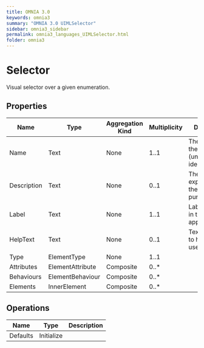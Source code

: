 ```yaml
---
title: OMNIA 3.0
keywords: omnia3
summary: "OMNIA 3.0 UIMLSelector"
sidebar: omnia3_sidebar
permalink: omnia3_languages_UIMLSelector.html
folder: omnia3
---
```


# Selector
Visual selector over a given enumeration.
## Properties

| Name | Type | Aggregation Kind | Multiplicity | Description |
| --------- | --------- | --------- | --------- | --------- |
| Name | Text | None | 1..1 | The name of the entity (unique identifier). |
| Description | Text | None | 0..1 | The textual explanation of the entities’ purpose. |
| Label | Text | None | 1..1 | Label to display in the application. |
| HelpText | Text | None | 0..1 | Text/annotation to help the user. |
| Type | ElementType | None | 1..1 |  |
| Attributes | ElementAttribute | Composite | 0..* |  |
| Behaviours | ElementBehaviour | Composite | 0..* |  |
| Elements | InnerElement | Composite | 0..* |  |

## Operations

| Name | Type | Description |
| --------- | --------- | --------- |
| Defaults | Initialize |  |

